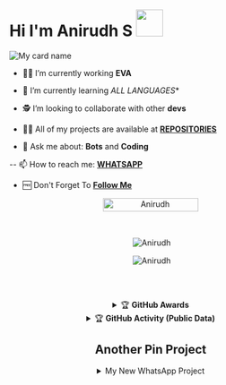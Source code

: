# Hi I'm Anirudh S&nbsp;<a href="Hey"><img src="https://raw.githubusercontent.com/TOXIC-DEVIL/TOXIC-DEVIL/TOXIC-DEVIL-OFFICIAL/media/Hi.gif" width="48px"></a>

![My card name](https://cardivo.vercel.app/api?name=ASWINKKD&description=Hi,%20Welcome%20To%20My%20Profile%20❤&image=https://avatars.githubusercontent.com/u/78668573?v=4&s=10?v=4&backgroundColor=%23ecf0f1&instagram=_aswin_2004&github=&twitter=&pattern=leaf&colorPattern=%23eaeaea)

- 🧑‍🏫 I’m currently working **EVA**

- 📖 I’m currently learning *ALL LANGUAGES**

- 🕵️ I’m looking to collaborate with other **devs**

- 👨‍💻 All of my projects are available at
                   **[REPOSITORIES](https://github.com/SudoAnirudh/SudoAnirudh?tab=repositories)**

- 💬 Ask me about: **Bots** and **Coding**

-- 📫 How to reach me: 
                  **[WHATSAPP](https://wa.me/919539102851)**
                  
- 🆓 Don't Forget To **[Follow Me](https://github.com/SudoAnirudh/SudoAnirudh)**

<p align="center"> <a href="Anirudh"><img width="170px" height="24" src="https://komarev.com/ghpvc/?username=SudoAnirudh&label=PROFILE%20VISITORS&color=green&style=flat-square" alt="Anirudh" /></a> </p><br> 


<div align="center">
<p>&nbsp;<img align="center" src="https://github-readme-stats.vercel.app/api?username=SudoAnirudh&show_icons=true&theme=nightowl" alt="Anirudh" /></p>

<p>&nbsp;<img align="center" src="https://github-readme-stats.vercel.app/api/top-langs/?username=SudoAnirudh&theme=algolia&layout=compact&langs_count=10&hide_border=true&show_icons=true" alt="Anirudh"/></p></a><br> 

##

<details>
    <summary>&#127942 <b>GitHub Awards</b></summary><br/>

![Github Trophy](https://github-profile-trophy.vercel.app/?username=SudoAnirudh)

</details>



<details>
    <summary>&#127942 <b>GitHub Activity (Public Data)</b></summary><br/>

![Metrics](https://metrics.lecoq.io/SudoAnirudh?template=classic&followup=1&isocalendar=1&languages=1&isocalendar.duration=half-year&config.timezone=Europe%2FIstanbul)

</details>



## Another Pin Project
<details>
  <summary>My New WhatsApp Project</summary>
   <a href="https://github.com/SudoAnirudh/Eva">
    <img src="https://github-readme-stats.vercel.app/api/pin/?username=SudoAnirudh&repo=Eva">
  </a>
   <summary>My New WhatsApp Project</summary>
   <a href="https://github.com/SudoAnirudh/_E-V-A_">
    <img src="https://github-readme-stats.vercel.app/api/pin/?username=SudoAnirudh&repo=_E-V-A_">
  </a>
</details>

